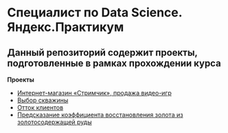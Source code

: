 # Специалист по Data Science. Яндекс.Практикум
## Данный репозиторий содержит проекты, подготовленные в рамках прохождении курса
__Проекты__
- [Интернет-магазин «Стримчик», продажа видео-игр](https://github.com/3pavel/Yandex.Praktikum/tree/main/Магазин%20игр)
- [Выбор скважины](https://github.com/3pavel/Yandex.Praktikum/tree/main/Выбор%20скважины)
- [Отток клиентов](https://github.com/3pavel/Yandex.Praktikum/tree/main/Отток%20клиентов)
- [Предсказание коэффициента восстановления золота из золотосодержащей руды](https://github.com/3pavel/Yandex.Praktikum/tree/main/Предсказание%20коэффициента%20восстановления%20золота%20из%20золотосодержащей%20руды)
